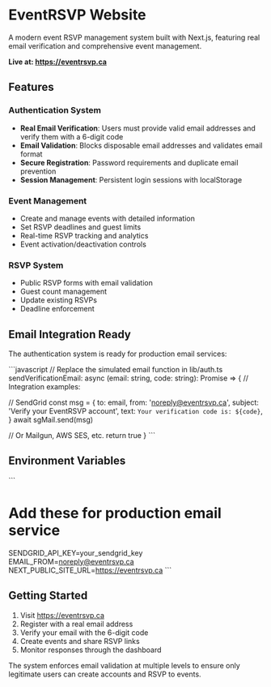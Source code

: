 # EventRSVP Website

A modern event RSVP management system built with Next.js, featuring real email verification and comprehensive event management.

**Live at: https://eventrsvp.ca**

## Features

### Authentication System
- **Real Email Verification**: Users must provide valid email addresses and verify them with a 6-digit code
- **Email Validation**: Blocks disposable email addresses and validates email format
- **Secure Registration**: Password requirements and duplicate email prevention
- **Session Management**: Persistent login sessions with localStorage

### Event Management
- Create and manage events with detailed information
- Set RSVP deadlines and guest limits
- Real-time RSVP tracking and analytics
- Event activation/deactivation controls

### RSVP System
- Public RSVP forms with email validation
- Guest count management
- Update existing RSVPs
- Deadline enforcement

## Email Integration Ready

The authentication system is ready for production email services:

\`\`\`javascript
// Replace the simulated email function in lib/auth.ts
sendVerificationEmail: async (email: string, code: string): Promise<boolean> => {
  // Integration examples:
  
  // SendGrid
  const msg = {
    to: email,
    from: 'noreply@eventrsvp.ca',
    subject: 'Verify your EventRSVP account',
    text: `Your verification code is: ${code}`,
  }
  await sgMail.send(msg)
  
  // Or Mailgun, AWS SES, etc.
  return true
}
\`\`\`

## Environment Variables

\`\`\`
# Add these for production email service
SENDGRID_API_KEY=your_sendgrid_key
EMAIL_FROM=noreply@eventrsvp.ca
NEXT_PUBLIC_SITE_URL=https://eventrsvp.ca
\`\`\`

## Getting Started

1. Visit https://eventrsvp.ca
2. Register with a real email address
3. Verify your email with the 6-digit code
4. Create events and share RSVP links
5. Monitor responses through the dashboard

The system enforces email validation at multiple levels to ensure only legitimate users can create accounts and RSVP to events.
